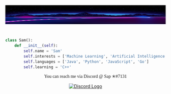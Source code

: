 <img src="images/image.png" height=60 width=950>

<h1 style="text-align:center"></h1>

```py
class Sam():
	def __init__(self):
		self.name = 'Sam'
		self.interests = ['Machine Learning', 'Artificial Intelligence']
		self.languages = ['Java', 'Python', 'JavaScript', 'Go']
		self.learning = 'C++'
```

<p align="center" style="font-family: Georgia, serif">You can reach me via Discord @ Sap ✭#7131</p>

<p align="center">
	<a href="https://discord.com">
		<img src="https://cdn4.iconfinder.com/data/icons/logos-and-brands/512/91_Discord_logo_logos-512.png" alt="Discord Logo" height=35/>
	</a>
</p>